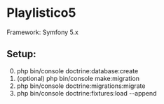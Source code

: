 # Playlistico5

Framework: Symfony 5.x

## Setup:
0. php bin/console doctrine:database:create
1. (optional) php bin/console make:migration
2. php bin/console doctrine:migrations:migrate
3. php bin/console doctrine:fixtures:load --append